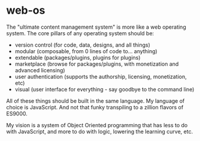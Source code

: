 # web-os

The "ultimate content management system" is more like a web operating system.  The core pillars of any operating system should be:

* version control (for code, data, designs, and all things)
* modular (composable, from 0 lines of code to... anything)
* extendable (packages/plugins, plugins for plugins)
* marketplace (browse for packages/plugins, with monetization and advanced licensing)
* user authentication (supports the authorship, licensing, monetization, etc)
* visual (user interface for everything - say goodbye to the command line)

All of these things should be built in the same language.  My language of choice is JavaScript.  And not that funky transpiling to a zillion flavors of ES9000.

My vision is a system of Object Oriented programming that has less to do with JavaScript, and more to do with logic, lowering the learning curve, etc.
